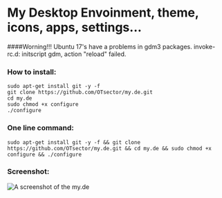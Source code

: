 # My Desktop Envoinment, theme, icons, apps, settings...
####Worning!!!
	Ubuntu 17's have a problems in gdm3 packages.
	invoke-rc.d: initscript gdm, action "reload" failed.
### How to install:
	sudo apt-get install git -y -f
	git clone https://github.com/OTsector/my.de.git
	cd my.de
	sudo chmod +x configure
	./configure
### One line command:
	sudo apt-get install git -y -f && git clone https://github.com/OTsector/my.de.git && cd my.de && sudo chmod +x configure && ./configure

### Screenshot:
![A screenshot of the my.de](https://i.imgsafe.org/e231513c70.png)
